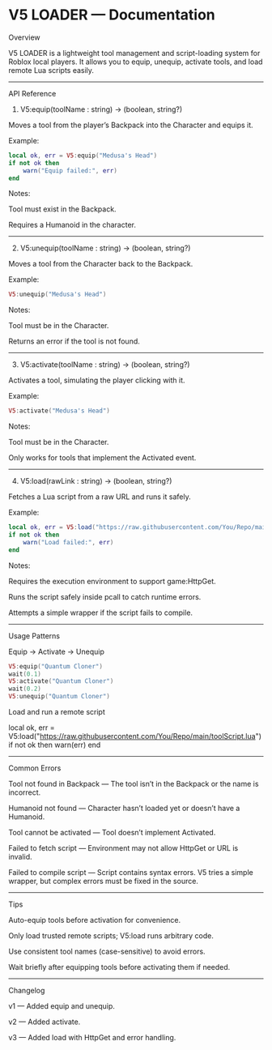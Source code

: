 # V5 LOADER — Documentation

Overview

V5 LOADER is a lightweight tool management and script-loading system for Roblox local players. It allows you to equip, unequip, activate tools, and load remote Lua scripts easily.


---

API Reference

1. V5:equip(toolName : string) -> (boolean, string?)

Moves a tool from the player’s Backpack into the Character and equips it.

Example:

```lua
local ok, err = V5:equip("Medusa's Head")
if not ok then
    warn("Equip failed:", err)
end
```

Notes:

Tool must exist in the Backpack.

Requires a Humanoid in the character.



---

2. V5:unequip(toolName : string) -> (boolean, string?)

Moves a tool from the Character back to the Backpack.

Example:
```lua
V5:unequip("Medusa's Head")
```
Notes:

Tool must be in the Character.

Returns an error if the tool is not found.



---

3. V5:activate(toolName : string) -> (boolean, string?)

Activates a tool, simulating the player clicking with it.

Example:
```lua
V5:activate("Medusa's Head")
```
Notes:

Tool must be in the Character.

Only works for tools that implement the Activated event.



---

4. V5:load(rawLink : string) -> (boolean, string?)

Fetches a Lua script from a raw URL and runs it safely.

Example:
```lua
local ok, err = V5:load("https://raw.githubusercontent.com/You/Repo/main/script.lua")
if not ok then
    warn("Load failed:", err)
end
```
Notes:

Requires the execution environment to support game:HttpGet.

Runs the script safely inside pcall to catch runtime errors.

Attempts a simple wrapper if the script fails to compile.



---

Usage Patterns

Equip → Activate → Unequip
```lua
V5:equip("Quantum Cloner")
wait(0.1)
V5:activate("Quantum Cloner")
wait(0.2)
V5:unequip("Quantum Cloner")
```
Load and run a remote script

local ok, err = V5:load("https://raw.githubusercontent.com/You/Repo/main/toolScript.lua")
if not ok then
    warn(err)
end


---

Common Errors

Tool not found in Backpack — The tool isn’t in the Backpack or the name is incorrect.

Humanoid not found — Character hasn’t loaded yet or doesn’t have a Humanoid.

Tool cannot be activated — Tool doesn’t implement Activated.

Failed to fetch script — Environment may not allow HttpGet or URL is invalid.

Failed to compile script — Script contains syntax errors. V5 tries a simple wrapper, but complex errors must be fixed in the source.



---

Tips

Auto-equip tools before activation for convenience.

Only load trusted remote scripts; V5:load runs arbitrary code.

Use consistent tool names (case-sensitive) to avoid errors.

Wait briefly after equipping tools before activating them if needed.



---

Changelog

v1 — Added equip and unequip.

v2 — Added activate.

v3 — Added load with HttpGet and error handling.
